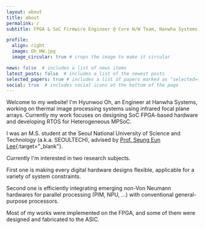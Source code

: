 ```yaml
---
layout: about
title: about
permalink: /
subtitle: FPGA & SoC Firmwire Engineer @ Core H/W Team, Hanwha Systems, Pangyo, Korea.

profile:
  align: right
  image: Oh_HW.jpg
  image_circular: true # crops the image to make it circular

news: false  # includes a list of news items
latest_posts: false  # includes a list of the newest posts
selected_papers: true # includes a list of papers marked as "selected={true}"
social: true  # includes social icons at the bottom of the page
---
```


Welcome to my website!
I'm Hyunwoo Oh, an Engineer at Hanwha Systems, working on thermal image processing systems using infrared focal plane arrays. Currently my work focuses on designing SoC FPGA-based hardware and developing RTOS for Heterogeneous MPSoC.

I was an M.S. student at the Seoul National University of Science and Technology (a.k.a. SEOULTECH), advised by [Prof. Seung Eun Lee](https://soc.seoultech.ac.kr/Professor/Professor.html){:target="_blank"}.

Currently I'm interested in two research subjects.

First one is making every digital hardware designs flexible, applicable for a variety of system constraints. 

Second one is efficiently integrating emerging non-Von Neumann hardwares for parallel processing (PIM, NPU, ...) with conventional general-purpose processors.

Most of my works were implemented on the FPGA, and some of them were designed and fabricated to the ASIC.
